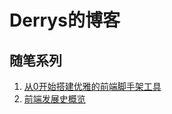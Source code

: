 # Derrys的博客

## 随笔系列
1. [从0开始搭建优雅的前端脚手架工具](https://github.com/Derrys/Blog/issues/1)
2. [前端发展史概览](https://github.com/Derrys/Blog/issues/2)
